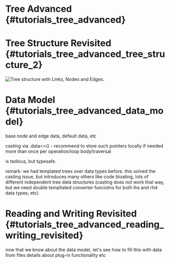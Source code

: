 Tree Advanced {#tutorials_tree_advanced}
===========

# Tree Structure Revisited {#tutorials_tree_advanced_tree_structure_2}

![Tree structure with Links, Nodes and Edges.](tree/structure.png)

<!--
The yellow, blue and black things makes up the tree.

criterion to distinguish:
leaf node: has only one link
inner node:  more than one.
except for that, same.

we dont show node h and the leaf nodes next to it, because messy.
the multifurcation its just more links in a circle
-->

<!-- The Tree and all its associated classes strive to be highly flexible and highly efficient at
the same time. Unfortunately, this comes at the cost of code complexity. -->

<!-- ## Nodes

Each node... -->

# Data Model {#tutorials_tree_advanced_data_model}

base node and edge data, default data, etc

casting via .data<>() - recommend to store such pointers locally if needed more than once per
operation/loop body/traversal

is tedious, but typesafe.

remark: we had templated trees over data types before. this solved the casting issue, but
introduces many others like code bloating, lots of different independent tree data structures
(casting does not work that way, but we need double templtated converter funciotns for both
lhs and rhd data types, etc)

# Reading and Writing Revisited {#tutorials_tree_advanced_reading_writing_revisited}

now that we know about the data model, let's see how to fill this with data from files
details about plug-in functionality etc

<!--
# Tree Manipulation

## High Level

add_new_node()

## Low Level

reset_outer() etc
-->
